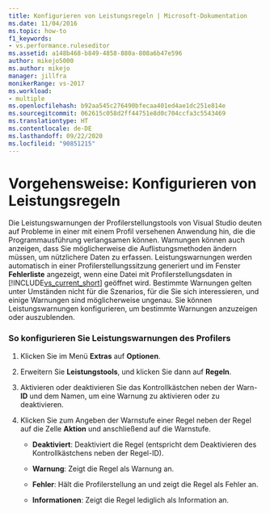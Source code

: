 ```yaml
---
title: Konfigurieren von Leistungsregeln | Microsoft-Dokumentation
ms.date: 11/04/2016
ms.topic: how-to
f1_keywords:
- vs.performance.ruleseditor
ms.assetid: a148b468-b849-4858-880a-808a6b47e596
author: mikejo5000
ms.author: mikejo
manager: jillfra
monikerRange: vs-2017
ms.workload:
- multiple
ms.openlocfilehash: b92aa545c276490bfecaa401ed4ae1dc251e814e
ms.sourcegitcommit: 062615c058d2ff44751e8d0c704ccfa3c5543469
ms.translationtype: HT
ms.contentlocale: de-DE
ms.lasthandoff: 09/22/2020
ms.locfileid: "90851215"
---
```

# <a name="how-to-configure-performance-rules"></a>Vorgehensweise: Konfigurieren von Leistungsregeln
Die Leistungswarnungen der Profilerstellungstools von Visual Studio deuten auf Probleme in einer mit einem Profil versehenen Anwendung hin, die die Programmausführung verlangsamen können. Warnungen können auch anzeigen, dass Sie möglicherweise die Auflistungsmethoden ändern müssen, um nützlichere Daten zu erfassen. Leistungswarnungen werden automatisch in einer Profilerstellungssitzung generiert und im Fenster **Fehlerliste** angezeigt, wenn eine Datei mit Profilerstellungsdaten in [!INCLUDE[vs_current_short](../code-quality/includes/vs_current_short_md.md)] geöffnet wird. Bestimmte Warnungen gelten unter Umständen nicht für die Szenarios, für die Sie sich interessieren, und einige Warnungen sind möglicherweise ungenau. Sie können Leistungswarnungen konfigurieren, um bestimmte Warnungen anzuzeigen oder auszublenden.

### <a name="to-configure-profiler-performance-warnings"></a>So konfigurieren Sie Leistungswarnungen des Profilers

1. Klicken Sie im Menü **Extras** auf **Optionen**.

2. Erweitern Sie **Leistungstools**, und klicken Sie dann auf **Regeln**.

3. Aktivieren oder deaktivieren Sie das Kontrollkästchen neben der Warn-**ID** und dem Namen, um eine Warnung zu aktivieren oder zu deaktivieren.

4. Klicken Sie zum Angeben der Warnstufe einer Regel neben der Regel auf die Zelle **Aktion** und anschließend auf die Warnstufe.

    - **Deaktiviert**: Deaktiviert die Regel (entspricht dem Deaktivieren des Kontrollkästchens neben der Regel-ID).

    - **Warnung**: Zeigt die Regel als Warnung an.

    - **Fehler**: Hält die Profilerstellung an und zeigt die Regel als Fehler an.

    - **Informationen**: Zeigt die Regel lediglich als Information an.
